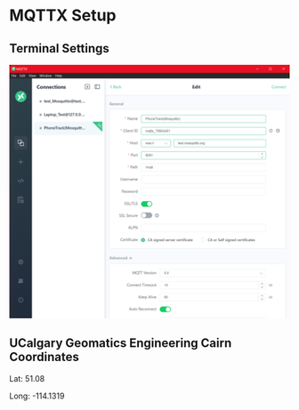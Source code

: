 # MQTTX Setup

## Terminal Settings

![alt text](image.png)

## UCalgary Geomatics Engineering Cairn Coordinates

Lat: 51.08

Long: -114.1319

